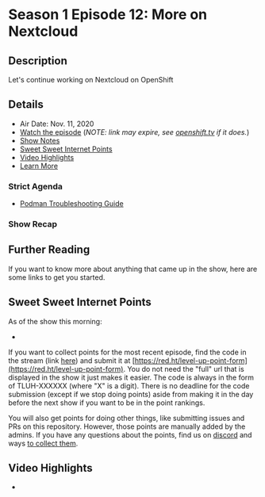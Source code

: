 # Season 1 Episode 12: More on Nextcloud

## Description

Let's continue working on Nextcloud on OpenShift

## Details

* Air Date: Nov. 11, 2020
* [Watch the episode]() (_NOTE: link may expire, see [openshift.tv](https://openshift.tv) if it does._)
* [Show Notes](#show-notes)
* [Sweet Sweet Internet Points](#sweet-sweet-internet-points)
* [Video Highlights](#video-highlights)
* [Learn More](https://red.ht/leveluphour)

### Strict Agenda

* [Podman Troubleshooting Guide](https://github.com/containers/podman/blob/master/troubleshooting.md)

### Show Recap

## Further Reading

If you want to know more about anything that came up in the show, here are some links to get you started.

## Sweet Sweet Internet Points

As of the show this morning:

*

If you want to collect points for the most recent episode, find the code in the stream (link [here](#details)) and submit it at [https://red.ht/level-up-point-form](https://red.ht/level-up-point-form).
You do not need the "full" url that is displayed in the show it just makes it easier.
The code is always in the form of TLUH-XXXXXX (where "X" is a digit).
There is no deadline for the code submission (except if we stop doing points) aside from making it in the day before the next show if you want to be in the point rankings.

You will also get points for doing other things, like submitting issues and PRs on this repository.
However, those points are manually added by the admins.
If you have any questions about the points, find us on [discord](https://discord.gg/5VMVGJt) and ways [to collect them](../activities.md).

## Video Highlights

*
